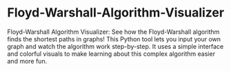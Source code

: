 # Floyd-Warshall-Algorithm-Visualizer
Floyd-Warshall Algorithm Visualizer: See how the Floyd-Warshall algorithm finds the shortest paths in graphs! This Python tool lets you input your own graph and watch the algorithm work step-by-step. It uses a simple interface and colorful visuals to make learning about this complex algorithm easier and more fun.
